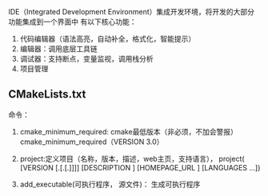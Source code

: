 IDE（Integrated Development Environment）集成开发环境，将开发的大部分功能集成到一个界面中
有以下核心功能：
1. 代码编辑器（语法高亮，自动补全，格式化，智能提示）
2. 编辑器：调用底层工具链
3. 调试器：支持断点，变量监视，调用栈分析
4. 项目管理

## CMakeLists.txt
命令：
1. cmake_minimum_required: cmake最低版本（非必须，不加会警报）
cmake_minimum_required（VERSION 3.0）
2. project:定义项目（名称，版本，描述，web主页，支持语言），
project(<PROJECT-NAME>
       [VERSION <major>[.<minor>[.<patch>[.<tweak>]]]]
       [DESCRIPTION <project-description-string>]
       [HOMEPAGE_URL <url-string>]
       [LANGUAGES <language-name>...])

3. add_executable(可执行程序， 源文件)： 生成可执行程序